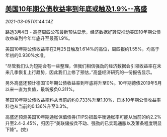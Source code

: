 <!--1614910998000-->
[美国10年期公债收益率到年底或触及1.9%--高盛](https://cn.reuters.com/article/gs-us-treasury-bond-yield-0305-idCNKCS2AX04R)
------

<div><i>2021-03-05T01:44:14Z</i></div><p>路透3月4日 - 高盛周四公布最新预估显示，经济数据好转应推动美国10年期公债收益率到今年年底升至最高1.9%。</p><p>美国10年期公债收益率在2月25日触及1.614%的高位，周四报约1.55%，均高于年初的0.930%水准。</p><p>“尽管我们认为短期会有一些整理，但我们相信强劲的经济数据会引领收益率在未来几季恢复上行趋势，因此我们上修了预估，”高盛经济研究的一份报告显示。</p><p>另外高盛还预计德国10年期公债收益率到年底将升至0%。10年期德债2019年5月以来一直为负值，最新报负0.311%。</p><p>英国10年期公债收益率料从当前的约0.733%升至1.10%，日本10年期公债收益率料也从当前的0.136%升至0.3%。</p><p>高盛还预测美国10年期通胀保值债券(TIPS)损盈平衡通胀率可能从当前的约2.2%升至2.4-2.45%，归因于“美联储按兵不动、强劲的已实现通胀以及萧条程度明显下降”。(完)</p>
